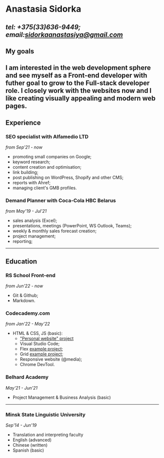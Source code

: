 # Anastasia Sidorka
*tel: +375(33)636-9449; email:sidorkaanastasiya@gmail.com*
---
## My goals
I am interested in the **web development** sphere and see myself as a Front-end developer with futher goal to grow to the Full-stack developer role. 
I closely work with the websites now and I like creating visually appealing and modern web pages.
---
## Experience
### SEO specialist with **Alfamedio LTD**
*from Sep'21 - now*
- promoting small companies on Google;
- keyword research;
- content creation and optimisation;
- link building;
- post publishing on WordPress, Shopify and other CMS;
- reports with Ahref;
- managing client's GMB profiles.
### Demand Planner with **Coca-Cola HBC Belarus**
*from May'19 - Jul'21*
- sales analysis (Excel);
- presentations, meetings (PowerPoint, WS Outlook, Teams);
- weekly & monthly sales forecast creation;
- project management;
- reporting;
---
## Education
### RS School Front-end
*from Jun'22 - now*
- Git & Github;
- Markdown.
### Codecademy.com
*from Jan'22 - May'22*
- HTML & CSS, JS (basic):
    * ["Personal website" project](https://anasidorka.github.io/personal2/home.html)
    * Visual Studio Code;
    * Flex [example project](https://github.com/AnaSidorka/tea_shop);
    * Grid [example project](https://github.com/AnaSidorka/grid.github.io);
    * Responsive website (@media);
    * Chrome DevTool. 
### Belhard Academy
*May'21 - Jun'21*
- Project Management & Business Analysis (basic)
---
### Minsk State Linguistic University
*Sep'14 - Jun'19*
- Translation and interpreting faculty
- English (advanced)
- Chinese (written)
- Spanish (basic) 

